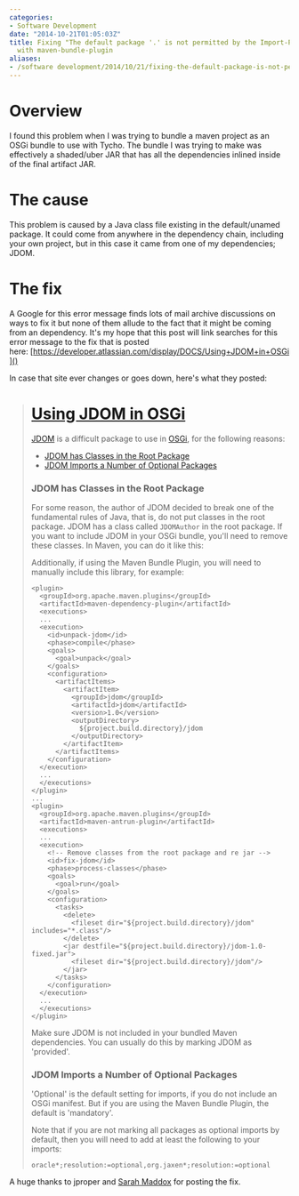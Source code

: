 ```yaml
---
categories:
- Software Development
date: "2014-10-21T01:05:03Z"
title: Fixing "The default package '.' is not permitted by the Import-Package syntax."
  with maven-bundle-plugin
aliases:
- /software development/2014/10/21/fixing-the-default-package-is-not-permitted-by-the-import-package-syntax-with-maven-bundle-plugin.html
---
```

# Overview

I found this problem when I was trying to bundle a maven project as an OSGi bundle to use with Tycho. The bundle I was trying to make was effectively a shaded/uber JAR that has all the dependencies inlined inside of the final artifact JAR.

# The cause

This problem is caused by a Java class file existing in the default/unamed package. It could come from anywhere in the dependency chain, including your own project, but in this case it came from one of my dependencies; JDOM.

# The fix

A Google for this error message finds lots of mail archive discussions on ways to fix it but none of them allude to the fact that it might be coming from an dependency. It's my hope that this post will link searches for this error message to the fix that is posted here: [https://developer.atlassian.com/display/DOCS/Using+JDOM+in+OSGi]()

In case that site ever changes or goes down, here's what they posted:

> # [Using JDOM in OSGi](https://developer.atlassian.com/display/DOCS/Using+JDOM+in+OSGi)
> 
> [JDOM](http://www.jdom.org/) is a difficult package to use in [OSGi](http://www.osgi.org/), for the following reasons:
> 
> 
> *   [JDOM has Classes in the Root Package](https://developer.atlassian.com/display/DOCS/Using+JDOM+in+OSGi?continue=https%3A%2F%2Fdeveloper.atlassian.com%2Fdisplay%2FDOCS%2FUsing%2BJDOM%2Bin%2BOSGi&application=dac#UsingJDOMinOSGi-JDOMhasClassesintheRootPackage)
> *   [JDOM Imports a Number of Optional Packages](https://developer.atlassian.com/display/DOCS/Using+JDOM+in+OSGi?continue=https%3A%2F%2Fdeveloper.atlassian.com%2Fdisplay%2FDOCS%2FUsing%2BJDOM%2Bin%2BOSGi&application=dac#UsingJDOMinOSGi-JDOMImportsaNumberofOptionalPackages)
> 
> ### JDOM has Classes in the Root Package
> 
> For some reason, the author of JDOM decided to break one of the fundamental rules of Java, that is, do not put classes in the root package. JDOM has a class called `JDOMAuthor` in the root package. If you want to include JDOM in your OSGi bundle, you'll need to remove these classes. In Maven, you can do it like this:
> 
> 
> Additionally, if using the Maven Bundle Plugin, you will need to manually include this library, for example:
> 
> ```
> <plugin>
>   <groupId>org.apache.maven.plugins</groupId>
>   <artifactId>maven-dependency-plugin</artifactId>
>   <executions>
> 	...
> 	<execution>
> 	  <id>unpack-jdom</id>
> 	  <phase>compile</phase>
> 	  <goals>
> 		<goal>unpack</goal>
> 	  </goals>
> 	  <configuration>
> 		<artifactItems>
> 		  <artifactItem>
> 			<groupId>jdom</groupId>
> 			<artifactId>jdom</artifactId>
> 			<version>1.0</version>
> 			<outputDirectory>
> 			  ${project.build.directory}/jdom
> 			</outputDirectory>
> 		  </artifactItem>
> 		</artifactItems>
> 	  </configuration>
> 	</execution>
> 	...
>   </executions>
> </plugin>
> ...
> <plugin>
>   <groupId>org.apache.maven.plugins</groupId>
>   <artifactId>maven-antrun-plugin</artifactId>
>   <executions>
> 	...
> 	<execution>
> 	  <!-- Remove classes from the root package and re jar -->
> 	  <id>fix-jdom</id>
> 	  <phase>process-classes</phase>
> 	  <goals>
> 		<goal>run</goal>
> 	  </goals>
> 	  <configuration>
> 		<tasks>
> 		  <delete>
> 			<fileset dir="${project.build.directory}/jdom" includes="*.class"/>
> 		  </delete>
> 		  <jar destfile="${project.build.directory}/jdom-1.0-fixed.jar">
> 			<fileset dir="${project.build.directory}/jdom"/>
> 		  </jar>
> 		</tasks>
> 	  </configuration>
> 	</execution>
> 	...
>   </executions>
> </plugin>
> ```
> 
> Make sure JDOM is not included in your bundled Maven dependencies. You can usually do this by marking JDOM as 'provided'.
> 
> ### JDOM Imports a Number of Optional Packages
> 
> 'Optional' is the default setting for imports, if you do not include an OSGi manifest. But if you are using the Maven Bundle Plugin, the default is 'mandatory'.
> 
> Note that if you are not marking all packages as optional imports by default, then you will need to add at least the following to your imports:
> 
> ```
> oracle*;resolution:=optional,org.jaxen*;resolution:=optional
> ```

A huge thanks to jproper and [Sarah Maddox](https://developer.atlassian.com/display/~smaddox) for posting the fix.
